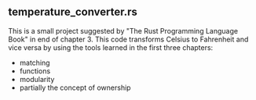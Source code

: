 ## temperature\_converter.rs

This is a small project suggested by "The Rust Programming Language Book" in end of chapter 3.
This code transforms Celsius to Fahrenheit and vice versa by using the tools learned in the first three chapters:
- matching
- functions
- modularity
- partially the concept of ownership

